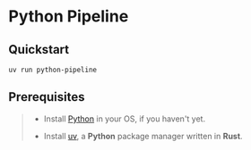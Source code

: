 Python Pipeline
===============

Quickstart
----------

```shell
uv run python-pipeline
```

Prerequisites
-------------

> - Install [Python](https://www.python.org/) in your OS, if you
>   haven't yet.
>
> - Install [uv](https://docs.astral.sh/uv), a **Python** package manager
>   written in **Rust**.
